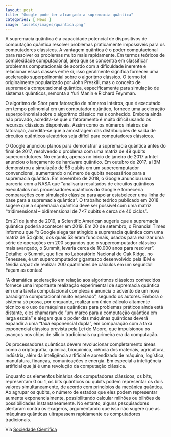 ```yaml
---
layout: post
title: "Google pode ter alcançado a supremacia quântica"
categories: [ News ]
image: 'assets/images/quantica.png'
---
```


A supremacia quântica é a capacidade potencial de dispositivos de computação quântica resolver problemas praticamente impossíveis para os computadores clássicos. A vantagem quântica é o poder computacional para resolver os problemas muito mais rapidamente. Em termos teóricos de complexidade computacional, área que se concentra em classificar problemas computacionais de acordo com a dificuldade inerente e relacionar essas classes entre si, isso geralmente significa fornecer uma aceleração superpolinomial sobre o algoritmo clássico. O termo foi originalmente popularizado por John Preskill, mas o conceito de supremacia computacional quântica, especificamente para simulação de sistemas quânticos, remonta a Yuri Manin e Richard Feynman.

O algoritmo de Shor para fatoração de números inteiros, que é executado em tempo polinomial em um computador quântico, fornece uma aceleração superpolinomial sobre o algoritmo clássico mais conhecido. Embora ainda não provado, acredita-se que o fatoramento é muito difícil usando os recursos clássicos disponíveis. Assim como os números inteiros de fatoração, acredita-se que a amostragem das distribuições de saída de circuitos quânticos aleatórios seja difícil para computadores clássicos.

<script async src="https://pagead2.googlesyndication.com/pagead/js/adsbygoogle.js"></script>
<!-- Informat -->
<ins class="adsbygoogle"
     style="display:block"
     data-ad-client="ca-pub-2838251107855362"
     data-ad-slot="2327980059"
     data-ad-format="auto"
     data-full-width-responsive="true"></ins>
<script>
(adsbygoogle = window.adsbygoogle || []).push({});
</script>    

O Google anunciou planos para demonstrar a supremacia quântica antes do final de 2017, resolvendo o problema com uma matriz de 49 qubits supercondutores. No entanto, apenas no início de janeiro de 2017 a Intel anunciou o lançamento de hardware quântico. Em outubro de 2017, a IBM demonstrou a simulação de 56 qubits em um supercomputador convencional, aumentando o número de qubits necessários para a supremacia quântica. Em novembro de 2018, o Google anunciou uma parceria com a NASA que “analisaria resultados de circuitos quânticos executados nos processadores quânticos do Google e forneceria comparações com simulação clássica para apoiar estabelecer uma linha de base para a supremacia quântica”. O trabalho teórico publicado em 2018 sugere que a supremacia quântica deve ser possível com uma matriz “tridimensional – bidimensional de 7×7 qubits e cerca de 40 ciclos”.

Em 21 de junho de 2019, a Scientific American sugeriu que a supremacia quântica poderia acontecer em 2019. Em 20 de setembro, o Financial Times informou que “o Google alega ter atingido a supremacia quântica com uma matriz de 54 qbits, dos quais 53 eram funcionais, usados ​​para realizar uma série de operações em 200 segundos que o supercomputador clássico mais avançado, o Summit, levaria cerca de 10.000 anos para resolver”. Detalhe: o Summit, que fica no Laboratório Nacional de Oak Ridge, no Tenessee, é um supercomputador gigantesco desenvolvido pela IBM e Nvidia capaz de realizar 200 quatrilhões de cálculos em um segundo! Façam as contas!

“A dramática aceleração em relação aos algoritmos clássicos conhecidos fornece uma importante realização experimental de supremacia quântica em uma tarefa computacional complexa e anuncia o advento de um nova paradigma computacional muito esperado”, segundo os autores. Embora o sistema só possa, por enquanto, realizar um único cálculo altamente técnico e o uso de máquinas quânticas para problemas práticos ainda está distante, eles chamaram de “um marco para a computação quântica em larga escala” e alegam que o poder das máquinas quânticas deverá expandir a uma “taxa exponencial dupla”, em comparação com a taxa exponencial clássica prevista pela Lei de Moore, que impulsionou os avanços nos chips de silício tradicionais na primeira era da computação.

Os processadores quânticos devem revolucionar completamento áreas como a criptografia, química, bioquímica, ciência dos materiais, agricultura, indústria, além da inteligência artificial e aprendizado de máquina, logística, manufatura, finanças, comunicações e energia. Em especial a inteligência artificial que já é uma revolução da computação clássica.

<script async src="https://pagead2.googlesyndication.com/pagead/js/adsbygoogle.js"></script>
<!-- Informat -->
<ins class="adsbygoogle"
     style="display:block"
     data-ad-client="ca-pub-2838251107855362"
     data-ad-slot="2327980059"
     data-ad-format="auto"
     data-full-width-responsive="true"></ins>
<script>
(adsbygoogle = window.adsbygoogle || []).push({});
</script>

Enquanto os elementos binários dos computadores clássicos, os bits,  representam 0 ou 1, os bits quânticos ou qubits podem representar os dois valores simultaneamente, de acordo com princípios da mecânica quântica. Ao agrupar os qubits, o número de estados que eles podem representar aumenta exponencialmente, possibilitando calcular milhões ou bilhões de possibilidades instantaneamente. No entanto, alguns pesquisadores alertaram contra os exageros, argumentando que isso não sugere que as máquinas quânticas ultrapassem rapidamente os computadores tradicionais.

Via [Sociedade Científica](https://socientifica.com.br/2019/09/25/google-pode-ter-alcancado-a-supremacia-quantica/)
